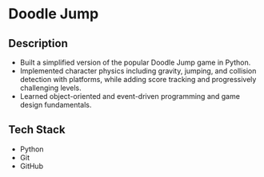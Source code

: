 # Doodle Jump

## Description
- Built a simplified version of the popular Doodle Jump game in Python.
- Implemented character physics including gravity, jumping, and collision detection with platforms, while adding score tracking and progressively challenging levels.
- Learned object-oriented and event-driven programming and game design fundamentals.

## Tech Stack
- Python
- Git
- GitHub
